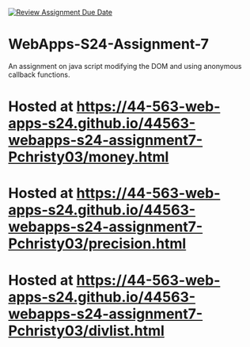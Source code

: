 [![Review Assignment Due Date](https://classroom.github.com/assets/deadline-readme-button-24ddc0f5d75046c5622901739e7c5dd533143b0c8e959d652212380cedb1ea36.svg)](https://classroom.github.com/a/cdqffI9o)
# WebApps-S24-Assignment-7
An assignment on java script modifying the DOM and using anonymous callback functions.

# Hosted at https://44-563-web-apps-s24.github.io/44563-webapps-s24-assignment7-Pchristy03/money.html
# Hosted at https://44-563-web-apps-s24.github.io/44563-webapps-s24-assignment7-Pchristy03/precision.html
# Hosted at https://44-563-web-apps-s24.github.io/44563-webapps-s24-assignment7-Pchristy03/divlist.html
